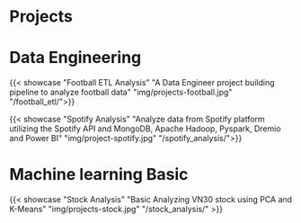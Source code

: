 # Projects

# Data Engineering
{{< showcase "Football ETL Analysis" "A Data Engineer project building pipeline to analyze football data" "img/projects-football.jpg" "/football_etl/">}}

{{< showcase "Spotify Analysis" "Analyze data from Spotify platform utilizing the Spotify API and MongoDB, Apache Hadoop, Pyspark, Dremio and Power BI" "img/project-spotify.jpg" "/spotify_analysis/">}}
# Machine learning Basic
{{< showcase "Stock Analysis" "Basic Analyzing VN30 stock using PCA and K-Means" "img/projects-stock.jpg" "/stock_analysis/" >}}

